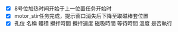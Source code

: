 #

- [x] 8号位加热时间开始于上一位置任务开始时
- [x] motor_stir任务完成，提示窗口消失后下降至取磁棒套位置
- [x] 孔位 名稱 體積 攪拌時間 攪拌速度 磁吸時間 等待時間 溫度 是否執行

